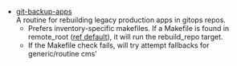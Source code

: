 - [git-backup-apps](./git-backup-apps)  
A routine for rebuilding legacy production apps in gitops repos. 
    - Prefers inventory-specific makefiles. If a Makefile is found in remote_root ([ref default](./git-backup-apps/create-default-mk.yml)), 
    it will run the rebuild_repo target.
    - If the Makefile check fails, will try attempt fallbacks for generic/routine cms'  